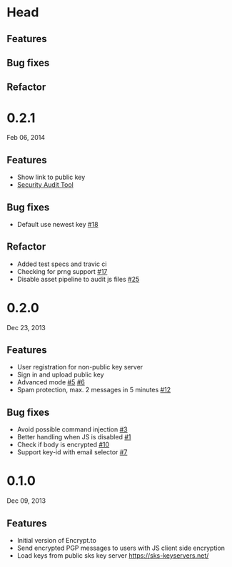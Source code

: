 # Head

## Features

## Bug fixes

## Refactor

# 0.2.1

Feb 06, 2014

## Features

* Show link to public key
* [Security Audit Tool](http://encrypt-to.github.io/)

## Bug fixes

* Default use newest key [#18](https://github.com/encrypt-to/encrypt.to/issues/18)

## Refactor

* Added test specs and travic ci
* Checking for prng support [#17](https://github.com/encrypt-to/encrypt.to/issues/17)
* Disable asset pipeline to audit js files [#25](https://github.com/encrypt-to/encrypt.to/issues/25)

# 0.2.0

Dec 23, 2013

## Features

* User registration for non-public key server
* Sign in and upload public key
* Advanced mode [#5](https://github.com/encrypt-to/encrypt.to/issues/5) [#6](https://github.com/encrypt-to/encrypt.to/issues/6)
* Spam protection, max. 2 messages in 5 minutes [#12](https://github.com/encrypt-to/encrypt.to/issues/12)

## Bug fixes

* Avoid possible command injection [#3](https://github.com/encrypt-to/encrypt.to/issues/3) 
* Better handling when JS is disabled [#1](https://github.com/encrypt-to/encrypt.to/issues/1)
* Check if body is encrypted [#10](https://github.com/encrypt-to/encrypt.to/issues/10)
* Support key-id with email selector [#7](https://github.com/encrypt-to/encrypt.to/issues/17)

# 0.1.0

Dec 09, 2013

## Features

* Initial version of Encrypt.to
* Send encrypted PGP messages to users with JS client side encryption
* Load keys from public sks key server https://sks-keyservers.net/
